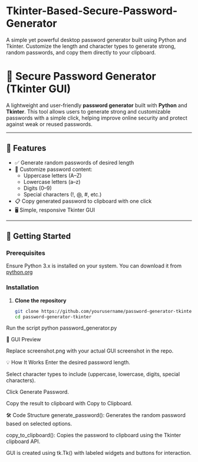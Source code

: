 # Tkinter-Based-Secure-Password-Generator
A simple yet powerful desktop password generator built using Python and Tkinter. Customize the length and character types to generate strong, random passwords, and copy them directly to your clipboard.
# 🔐 Secure Password Generator (Tkinter GUI)

A lightweight and user-friendly **password generator** built with **Python** and **Tkinter**. This tool allows users to generate strong and customizable passwords with a simple click, helping improve online security and protect against weak or reused passwords.

---

## 📌 Features

- ✅ Generate random passwords of desired length
- 🔢 Customize password content:
  - Uppercase letters (A–Z)
  - Lowercase letters (a–z)
  - Digits (0–9)
  - Special characters (!, @, #, etc.)
- 📋 Copy generated password to clipboard with one click
- 🖥️ Simple, responsive Tkinter GUI

---

## 🚀 Getting Started

### Prerequisites

Ensure Python 3.x is installed on your system. You can download it from [python.org](https://www.python.org/downloads/)

### Installation

1. **Clone the repository**
   ```bash
   git clone https://github.com/yourusername/password-generator-tkinter.git
   cd password-generator-tkinter


Run the script
python password_generator.py

📸 GUI Preview

Replace screenshot.png with your actual GUI screenshot in the repo.

💡 How It Works
Enter the desired password length.

Select character types to include (uppercase, lowercase, digits, special characters).

Click Generate Password.

Copy the result to clipboard with Copy to Clipboard.

🛠️ Code Structure
generate_password(): Generates the random password based on selected options.

copy_to_clipboard(): Copies the password to clipboard using the Tkinter clipboard API.

GUI is created using tk.Tk() with labeled widgets and buttons for interaction.
